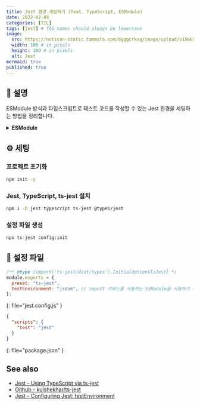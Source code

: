 ```yaml
---
title: Jest 환경 세팅하기 (feat. TypeScript, ESModule)
date: 2022-02-09
categories: [TIL]
tags: [jest] # TAG names should always be lowercase
image:
  src: https://noticon-static.tammolo.com/dgggcrkxq/image/upload/v1566919905/noticon/c5qc9a9sytsnqmi4ixjz.png
  width: 100 # in pixels
  height: 100 # in pixels
  alt: Jest
mermaid: true
published: true
---
```


## 💁 설명

ESModule 방식과 타입스크립트로 테스트 코드를 작성할 수 있는 Jest 환경을 세팅하는 방법을 정리합니다.

<details>
<summary><strong>ESModule</strong></summary>

ES6에 도입된 모듈 시스템을 말하며 <code class="language-plaintext highlighter-rouge">import</code>, <code class="language-plaintext highlighter-rouge">export</code>를 사용합니다.

</details>

## ⚙️ 세팅

### 프로젝트 초기화

```bash
npm init -y
```

### Jest, TypeScript, ts-jest 설치

```bash
npm i -D jest typescript ts-jest @types/jest
```

### 설정 파일 생성

```bash
npx ts-jest config:init
```

## 📜 설정 파일

<!-- prettier-ignore-start -->
```js
/** @type {import('ts-jest/dist/types').InitialOptionsTsJest} */
module.exports = {
  preset: "ts-jest",
  testEnvironment: "jsdom", // import 키워드를 사용하는 ESModule을 사용하기 위해 jsdom으로 설정한다.
};
```
{: file="jest.config.js" }
<!-- prettier-ignore-end -->

<!-- prettier-ignore-start -->
```json
{
  "scripts": {
    "test": "jest"
  }
}
```
{: file="package.json" }
<!-- prettier-ignore-end -->

## See also

- [Jest - Using TypeScript via ts-jest](https://jestjs.io/docs/getting-started#using-typescript-via-ts-jest)
- [Github - kulshekhar/ts-jest](https://github.com/kulshekhar/ts-jest)
- [Jest - Configuring Jest: testEnvironment](https://jestjs.io/docs/configuration#testenvironment-string)
